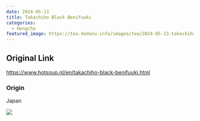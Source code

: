 ```yaml
---
date: 2024-05-13
title: Takachiho Black Benifuuki
categories:
  - Hongcha
featured_image: https://tea.dedunu.info/images/tea/2024-05-13-takachiho-black-benifuuki-1.jpeg
---
```


## Original Link

<https://www.hotsoup.nl/en/takachiho-black-benifuuki.html>

### Origin

Japan

![](https://tea.dedunu.info/images/tea/2024-05-13-takachiho-black-benifuuki-2.jpeg)
